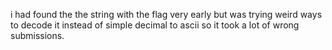 i had found the the string with the flag very early but was trying weird ways to decode it instead of simple decimal to ascii so it took a lot of wrong submissions.